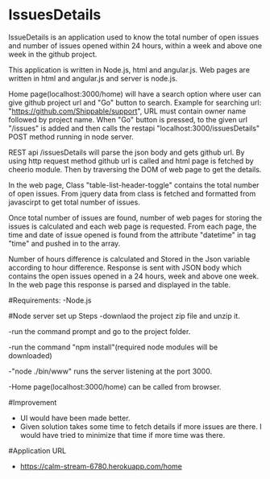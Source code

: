 # IssuesDetails

IssueDetails is an application used to know the total number of open issues and number of issues opened within 24 hours, within a week and above one week in the github project.

This application is written in Node.js, html and angular.js. Web pages are written in html and angular.js and server is node.js.

Home page(localhost:3000/home) will have a search option where user can give github project url and "Go" button to search. Example for searching url: "https://github.com/Shippable/support", URL must contain owner name followed by project name. When "Go" button is pressed, to the given url "/issues" is added and then calls the restapi "localhost:3000/issuesDetails" POST method running in node server.

REST api /issuesDetails will parse the json body and gets github url. By using http request method github url is called and html page is fetched by cheerio module. Then by traversing the DOM of web page to get the details.

In the web page, Class "table-list-header-toggle" contains the total number of open issues. From jquery data from class is fetched and formatted from javascirpt to get total number of issues.

Once total number of issues are found, number of web pages  for storing the issues is calculated and each web page is requested. From each page, the time and date of issue opened  is found from the attribute "datetime" in  tag "time" and pushed in to the array.

Number of hours difference is calculated and Stored in the Json variable according to hour difference. Response is sent with JSON body which contains the open issues opened in a 24 hours, week and above one week. In the web page this response is parsed and displayed in the table.

#Requirements:
  -Node.js

#Node server set up Steps
  -downlaod the project zip file and unzip it.
  
  -run the command prompt and go to the project folder.
  
  -run the command "npm install"(required node modules will be downloaded)
  
  -"node ./bin/www" runs the server listening at the port 3000.
  
  -Home page(localhost:3000/home) can be called from browser.
  

#Improvement
  - UI would have been made better.
  - Given solution takes some time to fetch details if more issues are there. I would have tried to minimize that time     if more time was there.

#Application URL
  - https://calm-stream-6780.herokuapp.com/home
